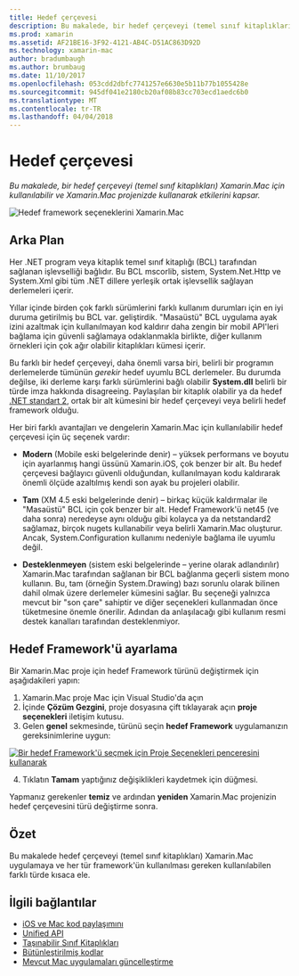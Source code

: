 ```yaml
---
title: Hedef çerçevesi
description: Bu makalede, bir hedef çerçeveyi (temel sınıf kitaplıkları) Xamarin.Mac için kullanılabilir ve Xamarin.Mac projenizde kullanarak etkilerini kapsar.
ms.prod: xamarin
ms.assetid: AF21BE16-3F92-4121-AB4C-D51AC863D92D
ms.technology: xamarin-mac
author: bradumbaugh
ms.author: brumbaug
ms.date: 11/10/2017
ms.openlocfilehash: 053cdd2dbfc7741257e6630e5b11b77b1055428e
ms.sourcegitcommit: 945df041e2180cb20af08b83cc703ecd1aedc6b0
ms.translationtype: MT
ms.contentlocale: tr-TR
ms.lasthandoff: 04/04/2018
---
```

# <a name="target-framework"></a>Hedef çerçevesi

_Bu makalede, bir hedef çerçeveyi (temel sınıf kitaplıkları) Xamarin.Mac için kullanılabilir ve Xamarin.Mac projenizde kullanarak etkilerini kapsar._

![Hedef framework seçeneklerini Xamarin.Mac](target-framework-images/select-target.png "Target Xamarin.Mac framework seçenekleri")

## <a name="background"></a>Arka Plan

Her .NET program veya kitaplık temel sınıf kitaplığı (BCL) tarafından sağlanan işlevselliği bağlıdır. Bu BCL mscorlib, sistem, System.Net.Http ve System.Xml gibi tüm .NET dillere yerleşik ortak işlevsellik sağlayan derlemeleri içerir.

Yıllar içinde birden çok farklı sürümlerini farklı kullanım durumları için en iyi duruma getirilmiş bu BCL var. geliştirdik. "Masaüstü" BCL uygulama ayak izini azaltmak için kullanılmayan kod kaldırır daha zengin bir mobil API'leri bağlama için güvenli sağlamaya odaklanmakla birlikte, diğer kullanım örnekleri için çok ağır olabilir kitaplıkları kümesi içerir.

Bu farklı bir hedef çerçeveyi, daha önemli varsa biri, belirli bir programın derlemelerde tümünün *gerekir* hedef uyumlu BCL derlemeler. Bu durumda değilse, iki derleme karşı farklı sürümlerini bağlı olabilir **System.dll** belirli bir türde imza hakkında disagreeing. Paylaşılan bir kitaplık olabilir ya da hedef [.NET standart 2](https://blog.xamarin.com/share-code-net-standard-2-0/), ortak bir alt kümesini bir hedef çerçeveyi veya belirli hedef framework olduğu.

Her biri farklı avantajları ve dengelerin Xamarin.Mac için kullanılabilir hedef çerçevesi için üç seçenek vardır:

- **Modern** (Mobile eski belgelerinde denir) – yüksek performans ve boyutu için ayarlanmış hangi üssünü Xamarin.iOS, çok benzer bir alt. Bu hedef çerçevesi bağlayıcı güvenli olduğundan, kullanılmayan kodu kaldırarak önemli ölçüde azaltılmış kendi son ayak bu projeleri olabilir.

- **Tam** (XM 4.5 eski belgelerinde denir) – birkaç küçük kaldırmalar ile "Masaüstü" BCL için çok benzer bir alt. Hedef Framework'ü net45 (ve daha sonra) neredeyse aynı olduğu gibi kolayca ya da netstandard2 sağlamaz, birçok nugets kullanabilir veya belirli Xamarin.Mac oluşturur. Ancak, System.Configuration kullanımı nedeniyle bağlama ile uyumlu değil.

- **Desteklenmeyen** (sistem eski belgelerinde – yerine olarak adlandırılır) Xamarin.Mac tarafından sağlanan bir BCL bağlanma geçerli sistem mono kullanın. Bu, tam (örneğin System.Drawing) bazı sorunlu olarak bilinen dahil olmak üzere derlemeler kümesini sağlar. Bu seçeneği yalnızca mevcut bir "son çare" sahiptir ve diğer seçenekleri kullanmadan önce tüketmesine önemle önerilir. Adından da anlaşılacağı gibi kullanım resmi destek kanalları tarafından desteklenmiyor.

## <a name="setting-the-target-framework"></a>Hedef Framework'ü ayarlama

Bir Xamarin.Mac proje için hedef Framework türünü değiştirmek için aşağıdakileri yapın:

1. Xamarin.Mac proje Mac için Visual Studio'da açın
2. İçinde **Çözüm Gezgini**, proje dosyasına çift tıklayarak açın **proje seçenekleri** iletişim kutusu.
3. Gelen **genel** sekmesinde, türünü seçin **hedef Framework** uygulamanızın gereksinimlerine uygun:

  [![Bir hedef Framework'ü seçmek için Proje Seçenekleri penceresini kullanarak](target-framework-images/select-target-full.png "bir hedef Framework'ü seçmek için Proje Seçenekleri penceresini kullanma")](target-framework-images/select-target-full-large.png#lightbox)

4. Tıklatın **Tamam** yaptığınız değişiklikleri kaydetmek için düğmesi.

Yapmanız gerekenler **temiz** ve ardından **yeniden** Xamarin.Mac projenizin hedef çerçevesini türü değiştirme sonra.

## <a name="summary"></a>Özet

Bu makalede hedef çerçeveyi (temel sınıf kitaplıkları) Xamarin.Mac uygulamaya ve her tür framework'ün kullanılması gereken kullanılabilen farklı türde kısaca ele.


## <a name="related-links"></a>İlgili bağlantılar

- [iOS ve Mac kod paylaşımını](~/cross-platform/macios/index.md)
- [Unified API](~/cross-platform/macios/unified/index.md)
- [Taşınabilir Sınıf Kitaplıkları](~/cross-platform/app-fundamentals/pcl.md)
- [Bütünleştirilmiş kodlar](~/cross-platform/internals/available-assemblies.md)
- [Mevcut Mac uygulamaları güncelleştirme](~/cross-platform/macios/unified/updating-mac-apps.md)
